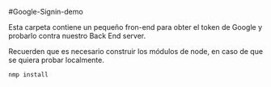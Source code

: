 #Google-Signin-demo

Esta carpeta contiene un pequeño fron-end para
obter el token de Google y probarlo contra nuestro
Back End server.

Recuerden que es necesario construir los módulos de
node, en caso de que se quiera probar localmente.

```
nmp install
```
